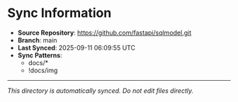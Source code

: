 # Sync Information

- **Source Repository**: https://github.com/fastapi/sqlmodel.git
- **Branch**: main
- **Last Synced**: 2025-09-11 06:09:55 UTC
- **Sync Patterns**:
  - docs/*
  - !docs/img

---
*This directory is automatically synced. Do not edit files directly.*
